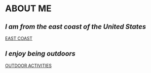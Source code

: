 # ABOUT ME  


## *I am from the east coast of the United States*
[EAST COAST](https://en.wikipedia.org/wiki/East_Coast_of_the_United_States)  
## *I enjoy being outdoors*  
[OUTDOOR ACTIVITIES](https://www.tsunagujapan.com/20-outdoor-activities-to-enrich-your-holiday-in-japan/)  
